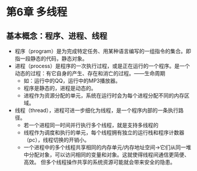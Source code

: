 # 第6章 多线程

## 基本概念：程序、进程、线程
* 程序（program）是为完成特定任务、用某种语言编写的一组指令的集合。即指一段静态的代码，静态对象。
* 进程（process）是程序的一次执行过程，或是正在运行的一个程序。是一个动态的过程：有它自身的产生、存在和消亡的过程。——生命周期
    * 如：运行中的QQ，运行中的MP3播放器。
    * 程序是静态的，进程是动态的。
    * 进程作为资源分配的单元，系统在运行时会为每个进程分配不同的内存区域。
* 线程（thread），进程可进一步细化为线程，是一个程序内部的一条执行路径。
    * 若一个进程同一时间并行执行多个线程，就是支持多线程的
    * 线程作为调度和执行的单元，每个线程拥有独立的运行栈和程序计数器（pc），线程切换的开销小。
    * 一个进程中的多个线程共享相同的内存单元/内存地址空间->它们从同一堆中分配对象，可以访问相同的变量和对象。这就使得线程间通信更简便、高效。
    但多个线程操作共享的系统资源可能就会带来安全的隐患。
































































































